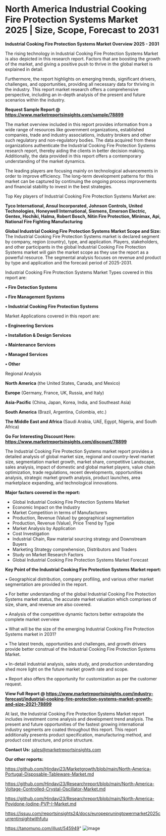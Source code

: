 # North America Industrial Cooking Fire Protection Systems Market 2025 | Size, Scope, Forecast to 2031

<Strong> Industrial Cooking Fire Protection Systems Market Overview 2025 - 2031</strong>

The rising technology in Industrial Cooking Fire Protection Systems Market is also depicted in this research report. Factors that are boosting the growth of the market, and giving a positive push to thrive in the global market is explained in detail.

Furthermore, the report highlights on emerging trends, significant drivers, challenges, and opportunities, providing all necessary data for thriving in the industry. This report market research offers a comprehensive perspective, including an in-depth analysis of the present and future scenarios within the industry.

<strong>Request Sample Report @ <a href=https://www.marketreportsinsights.com/sample/78899>https://www.marketreportsinsights.com/sample/78899</a></strong>

The market overview included in this report provides information from a wide range of resources like government organizations, established companies, trade and industry associations, industry brokers and other such regulatory and non-regulatory bodies. The data acquired from these organizations authenticate the Industrial Cooking Fire Protection Systems research report, thereby aiding the clients in better decision making. Additionally, the data provided in this report offers a contemporary understanding of the market dynamics.

The leading players are focusing mainly on technological advancements in order to improve efficiency. The long-term development patterns for this market can be captured by continuing the ongoing process improvements and financial stability to invest in the best strategies.

Top Key players of Industrial Cooking Fire Protection Systems Market are:

<strong>Tyco International, Ansul Incorporated, Johnson Controls, United Technologies, Honeywell International, Siemens, Emerson Electric, Gentex, Hochiki, Halma, Robert Bosch, Nitin Fire Protection, Minimax, Api, National Fire Fighting Manufacturing</strong>

<strong><b>Global Industrial Cooking Fire Protection Systems Market Scope and Size:</b></strong>
The Industrial Cooking Fire Protection Systems market is declared segment by company, region (country), type, and application. Players, stakeholders, and other participants in the global Industrial Cooking Fire Protection Systems market will gain the market scope as they use the report as a powerful resource. The segmental analysis focuses on revenue and product by type and application and the forecast period of 2025-2031.

Industrial Cooking Fire Protection Systems Market Types covered in this report are:

<strong>• Fire Detection Systems

• Fire Management Systems

• Industrial Cooking Fire Protection Systems</strong>

Market Applications covered in this report are:

<strong>• Engineering Services

• Installation & Design Services

• Maintenance Services

• Managed Services

• Other</strong> 

Regional Analysis

<strong>North America</strong> (the United States, Canada, and Mexico)

<strong>Europe</strong> (Germany, France, UK, Russia, and Italy)

<strong>Asia-Pacific</strong> (China, Japan, Korea, India, and Southeast Asia)

<strong>South America</strong> (Brazil, Argentina, Colombia, etc.)

<strong>The Middle East and Africa</strong> (Saudi Arabia, UAE, Egypt, Nigeria, and South Africa)

<strong>Go For Interesting Discount Here: <a href=https://www.marketreportsinsights.com/discount/78899>https://www.marketreportsinsights.com/discount/78899</a></strong>

The Industrial Cooking Fire Protection Systems market report provides a detailed analysis of global market size, regional and country-level market size, segmentation market growth, market share, competitive Landscape, sales analysis, impact of domestic and global market players, value chain optimization, trade regulations, recent developments, opportunities analysis, strategic market growth analysis, product launches, area marketplace expanding, and technological innovations.

<strong><b>Major factors covered in the report:</b></strong>
<ul>
  <li>Global Industrial Cooking Fire Protection Systems Market </li>
  <li>Economic Impact on the Industry</li>
  <li>Market Competition in terms of Manufacturers</li>
  <li>Production, Revenue (Value) by geographical segmentation</li>
  <li>Production, Revenue (Value), Price Trend by Type</li>
  <li>Market Analysis by Application</li>
  <li>Cost Investigation</li>
  <li>Industrial Chain, Raw material sourcing strategy and Downstream Buyers</li>
  <li>Marketing Strategy comprehension, Distributors and Traders</li>
  <li>Study on Market Research Factors</li>
  <li>Global Industrial Cooking Fire Protection Systems Market Forecast</li>
</ul>

<strong><b>Key Point of the Industrial Cooking Fire Protection Systems Market report:</b></strong>

• Geographical distribution, company profiling, and various other market segmentation are provided in the report.

• For better understanding of the global Industrial Cooking Fire Protection Systems market status, the accurate market valuation which comprises of size, share, and revenue are also covered.

• Analysis of the competitive dynamic factors better extrapolate the complete market overview

• What will be the size of the emerging Industrial Cooking Fire Protection Systems market in 2031?

• The latest trends, opportunities and challenges, and growth drivers provide better construal of the Industrial Cooking Fire Protection Systems Market.

• In-detail industrial analysis, sales study, and production understanding shed more light on the future market growth rate and scope.

• Report also offers the opportunity for customization as per the customer request.

<strong><b>View Full Report @ <a href=https://www.marketreportsinsights.com/industry-forecast/industrial-cooking-fire-protection-systems-market-growth-and-size-2021-78899>https://www.marketreportsinsights.com/industry-forecast/industrial-cooking-fire-protection-systems-market-growth-and-size-2021-78899</a></b></strong>


At last, the Industrial Cooking Fire Protection Systems Market report includes investment come analysis and development trend analysis. The present and future opportunities of the fastest growing international industry segments are coated throughout this report. This report additionally presents product specification, manufacturing method, and product cost structure, and price structure.

<strong>Contact Us:</strong>
sales@marketreportsinsights.com

<strong>Our other reports:</strong>

<a href=https://github.com/Hindavi23/Marketgrowth/blob/main/North-America-Portugal-Disposable-Tableware-Market.md>https://github.com/Hindavi23/Marketgrowth/blob/main/North-America-Portugal-Disposable-Tableware-Market.md</a>

<a href=https://github.com/Hindavi23/Researchreport/blob/main/North-America-Voltage-Controlled-Crystal-Oscillator-Market.md>https://github.com/Hindavi23/Researchreport/blob/main/North-America-Voltage-Controlled-Crystal-Oscillator-Market.md</a>

<a href=https://github.com/Hindavi23/Researchreport/blob/main/North-America-Povidone-Iodine-PVP-I-Market.md>https://github.com/Hindavi23/Researchreport/blob/main/North-America-Povidone-Iodine-PVP-I-Market.md</a>

<a href=https://issuu.com/reportsinsights24/docs/europepruningtowermarket2025currentinsightwithfutu>https://issuu.com/reportsinsights24/docs/europepruningtowermarket2025currentinsightwithfutu</a>

<a href=https://tanomuno.com/illust/545949>https://tanomuno.com/illust/545949</a>"
![image](https://github.com/user-attachments/assets/ab4f8bae-cc97-4ca7-8ede-3c055423cc83)
